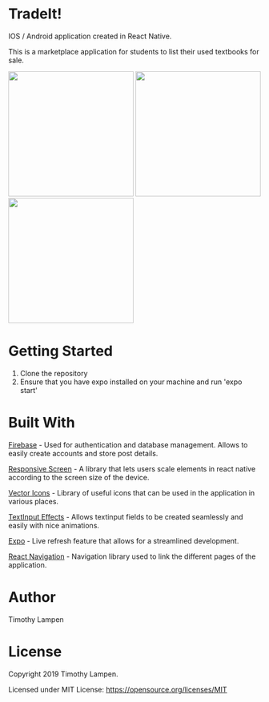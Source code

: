 # TradeIt!
IOS / Android application created in React Native.


This is a marketplace application for students to list their used textbooks for sale.

<img src="https://scontent.fyvr4-1.fna.fbcdn.net/v/t1.15752-9/67488576_2388718344718547_7988195199790612480_n.jpg?_nc_cat=109&_nc_oc=AQkzQGQdNOgcCLR1Tudbd0D0ceqeZGmRTZ14f_8T8vtT5UA2VxeqMFXYJYzfF7s3C8M&_nc_ht=scontent.fyvr4-1.fna&oh=59d1056ca5203b6cc8f9ec885e344b32&oe=5DA2458C" width="250"> <img src="https://scontent.fyvr4-1.fna.fbcdn.net/v/t1.15752-9/67550612_510101666392576_8672289851166425088_n.jpg?_nc_cat=109&_nc_oc=AQk7hc4sL6B5KzIhs1C0tuOULVaMBwHhMQTnWvWF5Afb3UA5eMSYnUG7QUG1adWeQoI&_nc_ht=scontent.fyvr4-1.fna&oh=021cee725f0bdcb4fdfac542cb7b233a&oe=5DEC2EB0" width="250"> <img src="https://scontent.fyvr4-1.fna.fbcdn.net/v/t1.15752-9/67593374_1188904701312332_96009226488381440_n.jpg?_nc_cat=107&_nc_oc=AQmRGyv8roqkIVGkq0tIwk6KOJ3JxuueRN3Gs7U5kj7S1WFplSRf3NSFji5GLsrK7lM&_nc_ht=scontent.fyvr4-1.fna&oh=38449a8a5dc6e0cd40f7d6e0ca313c27&oe=5DDFE5F7" width="250">

# Getting Started
1. Clone the repository
2. Ensure that you have expo installed on your machine and run 'expo start'

# Built With
[Firebase](https://firebase.google.com) - Used for authentication and database management. Allows to easily create accounts and store post details.

[Responsive Screen](https://github.com/marudy/react-native-responsive-screen) - A library that lets users scale elements in react native according to the screen size of the device.

[Vector Icons](https://github.com/oblador/react-native-vector-icons) - Library of useful icons that can be used in the application in various places.

[TextInput Effects](https://github.com/halilb/react-native-textinput-effects) - Allows textinput fields to be created seamlessly and easily with nice animations.

[Expo](https://expo.io/) - Live refresh feature that allows for a streamlined development.

[React Navigation](https://github.com/react-navigation/react-navigation) - Navigation library used to link the different pages of the application.

# Author
Timothy Lampen

# License
Copyright 2019 Timothy Lampen.

Licensed under MIT License: https://opensource.org/licenses/MIT
